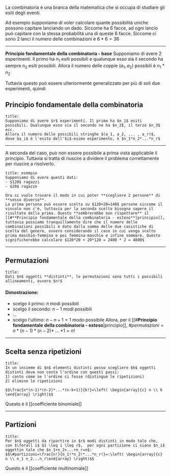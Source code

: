 La combinatoria è una branca della matematica che si occupa di studiare gli esiti degli eventi. 

Ad esempio supponiamo di voler calcolare quante possibilità uniche possono capitare lanciando un dado. Siccome ha 6 facce, ad ogni lancio può capitare con la stessa probabilità una di queste 6 facce. Siccome ci sono 2 lanci il numero delle combinazioni è $6*6=36$

---
**Principio fondamentale della combinatoria - base**
Supponiamo di avere 2 esperimenti. Il primo ha $n_1$ esiti possibili e qualunque esso sia il secondo ha sempre $n_2$ esiti possibili.
Allora il numero delle coppie $(a_1,a_2)$ possibili è $n_1*n_2$ 

Tuttavia questo può essere ulteriormente generalizzato per più di soli due esperimenti, quindi
## **Principio fondamentale della combinatoria**
```ad-danger
title:
Supponiamo di avere $r$ esperimenti. Il primo ha $n_1$ esiti possibili. Qualunque esso sia il secondo ne ha $n_2$, il terzo $n_3$ ecc.
Allora il numero delle possibili stringhe $(a_1, a_2, ... , a_r)$, dove $a_i$ è l'esito dell'$i$-esimo esperimento, è $n_1*n_2*...*n_r$ 
```

---
A seconda del caso, può non essere possibile a prima vista applicabile il principio. Tuttavia si tratta di riuscire a dividere il problema correttamente per riuscire a risolverlo.
```ad-example
title: esempio
Supponiamo di avere questi dati:
- $120$ ragazzi
- $20$ ragazze

Ora si vuole trovare il modo in cui poter **scegliere 2 persone** di **sesso diverso**.
La prima persona può essere scelta su $120+20=140$ persone siccome il vincolo non c'è, tuttavia per la seconda scelta bisogna sapere il risultato della prima. Questo **sembrerebbe non rispettare** il [[#**Principio fondamentale della combinatoria - esteso**|principio]], tuttavia possiamo tranquillamente dire che il numero delle combinazioni possibili è dato dalla somma delle due casistiche di scelta del genere, ovvero considerando il caso in cui venga scelto prima maschio-femmina e poi femmina-maschio e infine sommare. Questo significherebbe calcolare $120*20 + 20*120 = 2400 * 2 = 4800$
```

---
## **Permutazioni**
```ad-danger
title:
Dati $n$ oggetti **distinti**, le permutazioni sono tutti i possibili allineamenti, ovvero $n!$
```
#### **Dimostrazione**: 
- scelgo il primo: $n$ modi possibili
- scelgo il secondo: $n-1$ modi possibili
- ...
- scelgo l'ultimo: $n-n+1 = 1$ modo possibile
Allora, per il [[#**Principio fondamentale della combinatoria - esteso**|principio]], $\#permutazioni=n*(n-1)*(n-2)*$ ... $*1 = n!$

---
## **Scelta senza ripetizioni**
```ad-danger
title:
In un insieme di $n$ elementi distinti posso scegliere $k$ oggetti distinti dove non conta l'ordine con questi passi:
1) conto come se l'ordine ci fosse (distinguo le ripetizioni)
2) elimino le ripetizioni

$$\frac{n*(n-1)*(n-2)*...*(n-k+1)}{k!}=\left( \begin{array}{c} n \\ k \end{array} \right)$$
```
Questo è il [[coefficiente binomiale]]

---
## **Partizioni**
```ad-danger
title:
Per $n$ oggetti da ripartire in $r$ modi distinti in modo tale che, con $\forall i$ $1 \leq i \leq r$,  per ogni partizione ci siano $n_i$ oggettin tale che $n_1+n_2+...+n_r=n$:
$$\#partizioni=\frac{n!}{n_1!*n_2!*...*n_r!}=:\left( \begin{array}{c} n \\ n_1 n_2...n_r\end{array} \right)$$
```
Questo è il [[coefficiente multinomiale]]